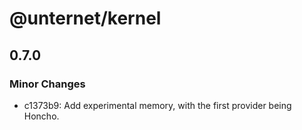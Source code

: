 # @unternet/kernel

## 0.7.0

### Minor Changes

- c1373b9: Add experimental memory, with the first provider being Honcho.
